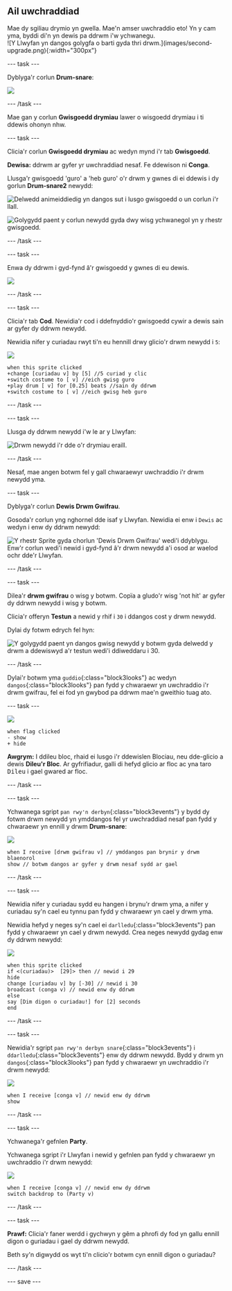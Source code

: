## Ail uwchraddiad

<div style="display: flex; flex-wrap: wrap">
<div style="flex-basis: 200px; flex-grow: 1; margin-right: 15px;">
Mae dy sgiliau drymio yn gwella. Mae'n amser uwchraddio eto! Yn y cam yma, byddi di'n yn dewis pa ddrwm i'w ychwanegu.
</div>
<div>
![Y Llwyfan yn dangos golygfa o barti gyda thri drwm.](images/second-upgrade.png){:width="300px"}
</div>
</div>

--- task ---

Dyblyga'r corlun **Drum-snare**:

![](images/duplicate-snare-drum.png)

--- /task ---

Mae gan y corlun **Gwisgoedd drymiau** lawer o wisgoedd drymiau i ti ddewis ohonyn nhw.

--- task ---

Clicia'r corlun **Gwisgoedd drymiau** ac wedyn mynd i'r tab **Gwisgoedd**.

**Dewisa:** ddrwm ar gyfer yr uwchraddiad nesaf. Fe ddewison ni **Conga**.

Llusga'r gwisgoedd 'guro' a 'heb guro' o'r drwm y gwnes di ei ddewis i dy gorlun **Drum-snare2** newydd:

![Delwedd animeiddiedig yn dangos sut i lusgo gwisgoedd o un corlun i'r llall.](images/drag-costumes.gif)

![Golygydd paent y corlun newydd gyda dwy wisg ychwanegol yn y rhestr gwisgoedd.](images/drum-3-costumes.png)

--- /task ---

--- task ---

Enwa dy ddrwm i gyd-fynd â'r gwisgoedd y gwnes di eu dewis.

![](images/drum-3-named.png)

--- /task ---

--- task ---

Clicia'r tab **Cod**. Newidia'r cod i ddefnyddio'r gwisgoedd cywir a dewis sain ar gyfer dy ddrwm newydd.

Newidia nifer y curiadau rwyt ti'n eu hennill drwy glicio'r drwm newydd i `5`:

![](images/drum-3-icon.png)

```blocks3
when this sprite clicked
+change [curiadau v] by [5] //5 curiad y clic
+switch costume to [ v] //eich gwisg guro
+play drum [ v] for [0.25] beats //sain dy ddrwm
+switch costume to [ v] //eich gwisg heb guro
```

--- /task ---

--- task ---

Llusga dy ddrwm newydd i'w le ar y Llwyfan:

![Drwm newydd i'r dde o'r drymiau eraill.](images/drum-3-positioned.png)

--- /task ---

Nesaf, mae angen botwm fel y gall chwaraewyr uwchraddio i'r drwm newydd yma.

--- task ---

Dyblyga'r corlun **Dewis Drwm Gwifrau**.

Gosoda'r corlun yng nghornel dde isaf y Llwyfan. Newidia ei enw i `Dewis` ac wedyn i enw dy ddrwm newydd:

![Y rhestr Sprite gyda chorlun 'Dewis Drwm Gwifrau' wedi'i ddyblygu. Enw'r corlun wedi'i newid i gyd-fynd â'r drwm newydd a'i osod ar waelod ochr dde'r Llwyfan.](images/get-drum-3.png)

--- /task ---

--- task ---

Dilea'r **drwm gwifrau** o wisg y botwm. Copïa a gludo'r wisg 'not hit' ar gyfer dy ddrwm newydd i wisg y botwm.

Clicia'r offeryn **Testun** a newid y rhif i `30` i ddangos cost y drwm newydd.

Dylai dy fotwm edrych fel hyn:

![Y golygydd paent yn dangos gwisg newydd y botwm gyda delwedd y drwm a ddewiswyd a'r testun wedi'i ddiweddaru i 30.](images/get-drum-copy.png)

--- /task ---


Dylai'r botwm yma `guddio`{:class="block3looks"} ac wedyn `dangos`{:class="block3looks"} pan fydd y chwaraewr yn uwchraddio i'r drwm gwifrau, fel ei fod yn gwybod pa ddrwm mae'n gweithio tuag ato.

--- task ---

![](images/get-drum-3-icon.png)

```blocks3
when flag clicked
- show
+ hide
```

**Awgrym:** I ddileu bloc, rhaid ei lusgo i'r ddewislen Blociau, neu dde-glicio a dewis **Dileu'r Bloc**. Ar gyfrifiadur, galli di hefyd glicio ar floc ac yna taro <kbd>Dileu</kbd> i gael gwared ar floc.

--- /task ---

--- task ---

Ychwanega sgript `pan rwy'n derbyn`{:class="block3events"} y bydd dy fotwm drwm newydd yn ymddangos fel yr uwchraddiad nesaf pan fydd y chwaraewr yn ennill y drwm **Drum-snare**:

![](images/get-drum-3-icon.png)

```blocks3
when I receive [drwm gwifrau v] // ymddangos pan brynir y drwm blaenorol
show // botwm dangos ar gyfer y drwm nesaf sydd ar gael
```

--- /task ---

--- task ---

Newidia nifer y curiadau sydd eu hangen i brynu'r drwm yma, a nifer y curiadau sy'n cael eu tynnu pan fydd y chwaraewr yn cael y drwm yma.

Newidia hefyd y neges sy'n cael ei `darlledu`{:class="block3events"} pan fydd y chwaraewr yn cael y drwm newydd. Crea neges newydd gydag enw dy ddrwm newydd:

![](images/get-drum-3-icon.png)

```blocks3
when this sprite clicked
if <(curiadau)>  [29]> then // newid i 29
hide
change [curiadau v] by [-30] // newid i 30
broadcast (conga v) // newid enw dy ddrwm
else
say [Dim digon o curiadau!] for [2] seconds 
end
```

--- /task ---

--- task ---

Newidia'r sgript `pan rwy'n derbyn snare`{:class="block3events"} i `ddarlledu`{:class="block3events"} enw dy ddrwm newydd. Bydd y drwm yn `dangos`{:class="block3looks"} pan fydd y chwaraewr yn uwchraddio i'r drwm newydd:

![](images/drum-3-icon.png)

```blocks3
when I receive [conga v] // newid enw dy ddrwm
show
```

--- /task ---

--- task ---

Ychwanega'r gefnlen **Party**.

Ychwanega sgript i'r Llwyfan i newid y gefnlen pan fydd y chwaraewr yn uwchraddio i'r drwm newydd:

![](images/stage-icon.png)

```blocks3
when I receive [conga v] // newid enw dy ddrwm
switch backdrop to (Party v)
```

--- /task ---

--- task ---

**Prawf:** Clicia'r faner werdd i gychwyn y gêm a phrofi dy fod yn gallu ennill digon o guriadau i gael dy ddrwm newydd.

Beth sy'n digwydd os wyt ti'n clicio'r botwm cyn ennill digon o guriadau?

--- /task ---

--- save ---
